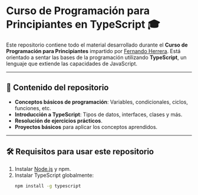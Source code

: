 # Curso de Programación para Principiantes en TypeScript 🎓

Este repositorio contiene todo el material desarrollado durante el **Curso de Programación para Principiantes** impartido por [Fernando Herrera](https://fernando-herrera.com). Está orientado a sentar las bases de la programación utilizando **TypeScript**, un lenguaje que extiende las capacidades de JavaScript.

---

## 📂 Contenido del repositorio

- **Conceptos básicos de programación**: Variables, condicionales, ciclos, funciones, etc.
- **Introducción a TypeScript**: Tipos de datos, interfaces, clases y más.
- **Resolución de ejercicios prácticos**.
- **Proyectos básicos** para aplicar los conceptos aprendidos.

---

## 🛠️ Requisitos para usar este repositorio

1. Instalar [Node.js](https://nodejs.org/) y npm.
2. Instalar TypeScript globalmente:
   ```bash
   npm install -g typescript
